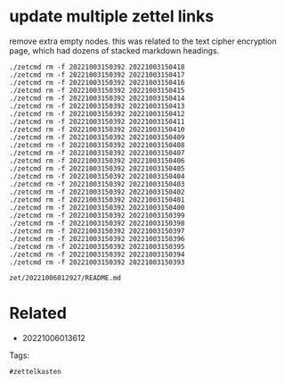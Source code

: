 # update multiple zettel links

remove extra empty nodes.
this was related to the text cipher encryption page, which had dozens of stacked markdown headings.

```
./zetcmd rm -f 20221003150392 20221003150418
./zetcmd rm -f 20221003150392 20221003150417
./zetcmd rm -f 20221003150392 20221003150416
./zetcmd rm -f 20221003150392 20221003150415
./zetcmd rm -f 20221003150392 20221003150414
./zetcmd rm -f 20221003150392 20221003150413
./zetcmd rm -f 20221003150392 20221003150412
./zetcmd rm -f 20221003150392 20221003150411
./zetcmd rm -f 20221003150392 20221003150410
./zetcmd rm -f 20221003150392 20221003150409
./zetcmd rm -f 20221003150392 20221003150408
./zetcmd rm -f 20221003150392 20221003150407
./zetcmd rm -f 20221003150392 20221003150406
./zetcmd rm -f 20221003150392 20221003150405
./zetcmd rm -f 20221003150392 20221003150404
./zetcmd rm -f 20221003150392 20221003150403
./zetcmd rm -f 20221003150392 20221003150402
./zetcmd rm -f 20221003150392 20221003150401
./zetcmd rm -f 20221003150392 20221003150400
./zetcmd rm -f 20221003150392 20221003150399
./zetcmd rm -f 20221003150392 20221003150398
./zetcmd rm -f 20221003150392 20221003150397
./zetcmd rm -f 20221003150392 20221003150396
./zetcmd rm -f 20221003150392 20221003150395
./zetcmd rm -f 20221003150392 20221003150394
./zetcmd rm -f 20221003150392 20221003150393
```

` zet/20221006012927/README.md `

# Related

- 20221006013612

Tags:

    #zettelkasten
